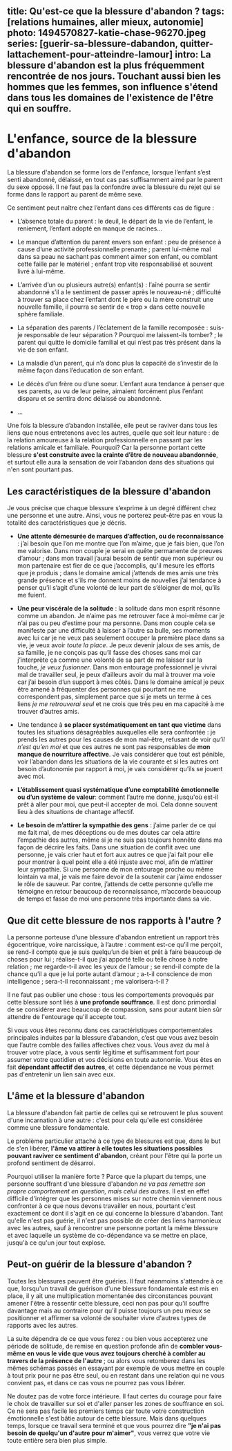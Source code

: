 title: Qu'est-ce que la blessure d'abandon ?
tags: [relations humaines, aller mieux, autonomie]
photo: 1494570827-katie-chase-96270.jpeg
series: [guerir-sa-blessure-dabandon, quitter-lattachement-pour-atteindre-lamour]
intro: La blessure d'abandon est la plus fréquemment rencontrée de nos jours. Touchant aussi bien les hommes que les femmes, son influence s'étend dans tous les domaines de l'existence de l'être qui en souffre.
---
# L'enfance, source de la blessure d'abandon #

La blessure d'abandon se forme lors de l'enfance, lorsque l’enfant s’est senti abandonné, délaissé, en tout cas pas suffisamment aimé par le parent du sexe opposé. Il ne faut pas la confondre avec la blessure du rejet qui se forme dans le rapport au parent de même sexe.

Ce sentiment peut naître chez l’enfant dans ces différents cas de figure :

- L’absence totale du parent : le deuil, le départ de la vie de l’enfant, le reniement, l’enfant adopté en manque de racines...

- Le manque d’attention du parent envers son enfant : peu de présence à cause d’une activité professionnelle prenante ; parent lui-même mal dans sa peau ne sachant pas comment aimer son enfant, ou comblant cette faille par le matériel ; enfant trop vite responsabilisé et souvent livré à lui-même.

- L’arrivée d’un ou plusieurs autre(s) enfant(s) : l’aîné pourra se sentir abandonné s’il a le sentiment de passer après le nouveau-né ; difficulté à trouver sa place chez l’enfant dont le père ou la mère construit une nouvelle famille, il pourra se sentir de « trop » dans cette nouvelle sphère familiale.

- La séparation des parents / l’éclatement de la famille recomposée : suis-je responsable de leur séparation ? Pourquoi me laissent-ils tomber? ; le parent qui quitte le domicile familial et qui n’est pas très présent dans la vie de son enfant.

- La maladie d’un parent, qui n’a donc plus la capacité de s’investir de la même façon dans l’éducation de son enfant.

- Le décès d’un frère ou d’une soeur. L’enfant aura tendance à penser que ses parents, au vu de leur peine, aimaient forcément plus l’enfant disparu et se sentira donc délaissé ou abandonné.

- ...

Une fois la blessure d’abandon installée, elle peut se raviver dans tous les liens que nous entretenons avec les autres, quelle que soit leur nature : de la relation amoureuse à la relation professionnelle en passant par les relations amicale et familiale. Pourquoi? Car la personne portant cette blessure **s'est construite avec la crainte d’être de nouveau abandonnée**, et surtout elle aura la sensation de voir l’abandon dans des situations qui n'en sont pourtant pas.

## Les caractéristiques de la blessure d'abandon ##

Je vous précise que chaque blessure s’exprime à un degré différent chez une personne et une autre. Ainsi, vous ne porterez peut-être pas en vous la totalité des caractéristiques que je décris.

- **Une attente démesurée de marques d’affection, ou de reconnaissance** : j’ai besoin que l’on me montre que l’on m’aime, que je fais bien, que l’on me valorise. Dans mon couple je serai en quête permanente de preuves d’amour ; dans mon travail j’aurai besoin de sentir que mon supérieur ou mon partenaire est fier de ce que j’accomplis, qu'il mesure les efforts que je produis ; dans le domaine amical j’attends de mes amis une très grande présence et s'ils me donnent moins de nouvelles j’ai tendance à penser qu’il s’agit d’une volonté de leur part de s’éloigner de moi, qu’ils me fuient.

- **Une peur viscérale de la solitude** : la solitude dans mon esprit résonne comme un abandon. Je n’aime pas me retrouver face à moi-même car je n’ai pas ou peu d’estime pour ma personne. Dans mon couple cela se manifeste par une difficulté à laisser à l’autre sa bulle, ses moments avec lui car je ne veux pas seulement occuper la première place dans sa vie, je veux avoir *toute la place*. Je peux devenir jaloux de ses amis, de sa famille, je ne conçois pas qu’il fasse des choses sans moi car j’interprète ça comme une volonté de sa part de me laisser sur la touche, *je veux fusionner*. Dans mon entourage professionnel je vivrai mal de travailler seul, je peux d’ailleurs avoir du mal à trouver ma voie car j’ai besoin d’un support à mes côtés. Dans le domaine amical je peux être amené à fréquenter des personnes qui pourtant ne me correspondent pas, simplement parce que si je mets un terme à ces liens *je me retrouverai seul* et ne crois que très peu en ma capacité à me trouver d’autres amis. 

- Une tendance à **se placer systématiquement en tant que victime** dans toutes les situations désagréables auxquelles elle sera confrontée : je prends les autres pour les causes de mon mal-être, refusant de voir *qu’il n’est qu’en moi* et que ces autres ne sont pas responsables de **mon manque de nourriture affective**. Je vais considérer que tout est pénible, voir l’abandon dans les situations de la vie courante et si les autres ont besoin d’autonomie par rapport à moi, je vais considérer qu’ils se jouent avec moi.

- **L’établissement quasi systématique d’une comptabilité émotionnelle ou d’un système de valeur**: comment l’autre me donne, jusqu'où est-il prêt à aller pour moi, que peut-il accepter de moi. Cela donne souvent lieu à des situations de chantage affectif.

- **Le besoin de m’attirer la sympathie des gens** : j’aime parler de ce qui me fait mal, de mes déceptions ou de mes doutes car cela attire l’empathie des autres, même si je ne suis pas toujours honnête dans ma façon de décrire les faits. Dans une situation de conflit avec une personne, je vais crier haut et fort aux autres ce que j’ai fait pour elle pour montrer à quel point elle a été injuste avec moi, afin de m’attirer leur sympathie. Si une personne de mon entourage proche ou même lointain va mal, je vais me faire devoir de la soutenir car j’aime endosser le rôle de sauveur. Par contre, j’attends de cette personne qu’elle me témoigne en retour beaucoup de reconnaissance, m’accorde beaucoup de temps et fasse de moi une personne très importante dans sa vie.

## Que dit cette blessure de nos rapports à l'autre ? ##

La personne porteuse d'une blessure d'abandon entretient un rapport très égocentrique, voire narcissique, à l’autre : comment est-ce qu’il me perçoit, se rend-il compte que je suis quelqu’un de bien et prêt à faire beaucoup de choses pour lui ; réalise-t-il que j’ai apporté telle ou telle chose à notre relation ; me regarde-t-il avec les yeux de l’amour ; se rend-il compte de la chance qu’il a que je lui porte autant d’amour ; a-t-il conscience de mon intelligence ; sera-t-il reconnaissant ; me valorisera-t-il ?

Il ne faut pas oublier une chose : tous les comportements provoqués par cette blessure sont liés à **une profonde souffrance**. Il est donc primordial de se considérer avec beaucoup de compassion, sans pour autant bien sûr attendre de l'entourage qu'il accepte tout.

Si vous vous êtes reconnu dans ces caractéristiques comportementales principales induites par la blessure d’abandon, c’est que vous avez besoin que l’autre comble des failles affectives chez vous. Vous avez du mal à trouver votre place, à vous sentir légitime et suffisamment fort pour assumer votre quotidien et vos décisions en toute autonomie. Vous êtes en fait **dépendant affectif des autres**, et cette dépendance ne vous permet pas d'entretenir un lien sain avec eux.

## L'âme et la blessure d'abandon ##

La blessure d'abandon fait partie de celles qui se retrouvent le plus souvent d'une incarnation à une autre : c'est pour cela qu'elle est considérée comme une blessure fondamentale.

Le problème particulier attaché à ce type de blessures est que, dans le but de s'en libérer, **l'âme va attirer à elle toutes les situations possibles pouvant raviver ce sentiment d'abandon**, créant pour l'être qui la porte un profond sentiment de désarroi.

Pourquoi utiliser la manière forte ? Parce que la plupart du temps, une personne souffrant d'une blessure d'abandon *ne va pas remettre son propre comportement en question, mais celui des autres*. Il est en effet difficile d'intégrer que les personnes mises sur notre chemin viennent nous confronter à ce que nous devons travailler en nous, pourtant c'est exactement ce dont il s'agit en ce qui concerne la blessure d'abandon. Tant qu'elle n'est pas guérie, il n'est pas possible de créer des liens harmonieux avec les autres, sauf à rencontrer une personne portant la même blessure et avec laquelle un système de co-dépendance va se mettre en place, jusqu'à ce qu'un jour tout explose.

## Peut-on guérir de la blessure d'abandon ? ##

Toutes les blessures peuvent être guéries. Il faut néanmoins s'attendre à ce que, lorsqu'un travail de guérison d'une blessure fondamentale est mis en place, il y ait une multiplication momentanée des circonstances pouvant amener l'être à ressentir cette blessure, ceci non pas pour qu'il souffre davantage mais au contraire pour qu'il puisse toujours un peu mieux se positionner et affirmer sa volonté de souhaiter vivre d'autres types de rapports avec les autres.

La suite dépendra de ce que vous ferez : ou bien vous accepterez une période de solitude, de remise en question profonde afin de **combler vous-même en vous le vide que vous avez toujours cherché à combler au travers de la présence de l'autre** ; ou alors vous retomberez dans les mêmes schémas passés en essayant par exemple de vous mettre en couple à tout prix pour ne pas être seul, ou en restant dans une relation qui ne vous convient pas, et dans ce cas vous ne pourrez pas vous libérer.

Ne doutez pas de votre force intérieure. Il faut certes du courage pour faire le choix de travailler sur soi et d'aller panser les zones de souffrance en soi. Ce ne sera pas facile les premiers temps car toute votre construction émotionnelle s'est bâtie autour de cette blessure. Mais dans quelques temps, lorsque ce travail sera terminé et que vous pourrez dire **"je n'ai pas besoin de quelqu'un d'autre pour m'aimer"**, vous verrez que votre vie toute entière sera bien plus simple.